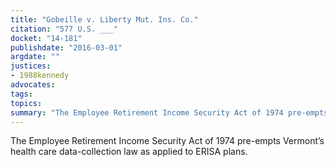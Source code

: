 ```yaml
---
title: "Gobeille v. Liberty Mut. Ins. Co."
citation: "577 U.S. ___"
docket: "14-181"
publishdate: "2016-03-01"
argdate: ""
justices:
- 1988kennedy
advocates:
tags:
topics:
summary: "The Employee Retirement Income Security Act of 1974 pre-empts Vermont’s health care data-collection law as applied to ERISA plans."
---
```

The Employee Retirement Income Security Act of 1974 pre-empts Vermont’s health care data-collection law as applied to ERISA plans.


